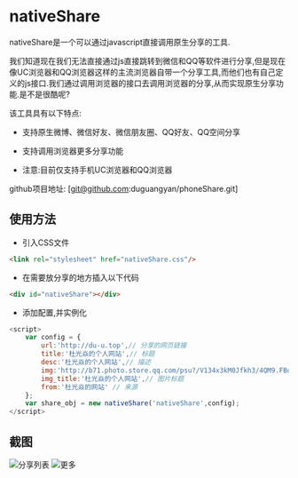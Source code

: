 nativeShare
======

nativeShare是一个可以通过javascript直接调用原生分享的工具.

我们知道现在我们无法直接通过js直接跳转到微信和QQ等软件进行分享,但是现在像UC浏览器和QQ浏览器这样的主流浏览器自带一个分享工具,而他们也有自己定义的js接口.我们通过调用浏览器的接口去调用浏览器的分享,从而实现原生分享功能.是不是很酷呢?

该工具具有以下特点:

* 支持原生微博、微信好友、微信朋友圈、QQ好友、QQ空间分享

* 支持调用浏览器更多分享功能

* 注意:目前仅支持手机UC浏览器和QQ浏览器

github项目地址:  [git@github.com:duguangyan/phoneShare.git]



使用方法
--------------------

* 引入CSS文件

``` html
<link rel="stylesheet" href="nativeShare.css"/>
```

* 在需要放分享的地方插入以下代码

``` html
<div id="nativeShare"></div>
```

* 添加配置,并实例化

``` javascript
<script>
    var config = {
        url:'http://du-u.top',// 分享的网页链接
        title:'杜光焱的个人网站',// 标题
        desc:'杜光焱的个人网站',// 描述
        img:'http://b71.photo.store.qq.com/psu?/V134x3kM0Jfkh3/4QM9.FBqiV9L7dtviidPZl9.Ue6Zrhj1aH3NfLutOuw!/b/YcAXZCqcQwAAYiEDYSohRAAA&bo=WALCAQAAAAABBLo!&rf=viewer_4',// 图片
        img_title:'杜光焱的个人网站',// 图片标题
        from:'杜光焱的网站' // 来源
    };
    var share_obj = new nativeShare('nativeShare',config);
</script>
```

截图
--------------------

![分享列表](http://i1.tietuku.com/5e6c8ab36cfb7990.jpg)
![更多](http://i1.tietuku.com/9f391d6e086aecad.jpg)

